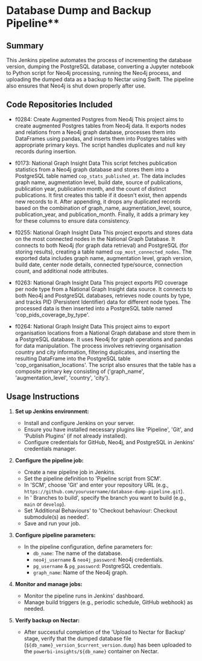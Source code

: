 # Database Dump and Backup Pipeline**

## **Summary**
This Jenkins pipeline automates the process of incrementing the database version, dumping the PostgreSQL database, converting a Jupyter notebook to Python script for Neo4j processing, running the Neo4j process, and uploading the dumped data as a backup to Nectar using Swift. The pipeline also ensures that Neo4j is shut down properly after use.

## Code Repositories Included

- f0284: Create Augmented Postgres from Neo4j
  This project aims to create augmented Postgres tables from Neo4j data. It exports nodes and relations from a Neo4j graph database, processes them into DataFrames using pandas, and inserts them into Postgres tables with appropriate primary keys. The script handles duplicates and null key records during insertion.

- f0173: National Graph Insight Data
  This script fetches publication statistics from a Neo4j graph database and stores them into a PostgreSQL table named `cop_stats_published_at`. The data includes graph name, augmentation level, build date, source of publications, publication year, publication month, and the count of distinct publications. It first creates this table if it doesn't exist, then appends new records to it. After appending, it drops any duplicated records based on the combination of graph_name, augmentation_level, source, publication_year, and publication_month. Finally, it adds a primary key for these columns to ensure data consistency.

- f0255: National Graph Insight Data
  This project exports and stores data on the most connected nodes in the National Graph Database. It connects to both Neo4j (for graph data retrieval) and PostgreSQL (for storing results), creating a table named `cop_most_connected_nodes`. The exported data includes graph name, augmentation level, graph version, build date, center node details, connected type/source, connection count, and additional node attributes.

- f0263: National Graph Insight Data
  This project exports PID coverage per node type from a National Graph Insight data source. It connects to both Neo4j and PostgreSQL databases, retrieves node counts by type, and tracks PID (Persistent Identifier) data for different node types. The processed data is then inserted into a PostgreSQL table named 'cop_pids_coverage_by_type'.

- f0264: National Graph Insight Data
  This project aims to export organisation locations from a National Graph database and store them in a PostgreSQL database. It uses Neo4j for graph operations and pandas for data manipulation. The process involves retrieving organisation country and city information, filtering duplicates, and inserting the resulting DataFrame into the PostgreSQL table 'cop_organisation_locations'. The script also ensures that the table has a composite primary key consisting of ('graph_name', 'augmentation_level', 'country', 'city').

## **Usage Instructions**

1. **Set up Jenkins environment:**
   - Install and configure Jenkins on your server.
   - Ensure you have installed necessary plugins like 'Pipeline', 'Git', and 'Publish Plugins' (if not already installed).
   - Configure credentials for GitHub, Neo4j, and PostgreSQL in Jenkins' credentials manager.

2. **Configure the pipeline job:**
   - Create a new pipeline job in Jenkins.
   - Set the pipeline definition to 'Pipeline script from SCM'.
   - In 'SCM', choose 'Git' and enter your repository URL (e.g., `https://github.com/yourusername/database-dump-pipeline.git`).
   - In ' Branches to build', specify the branch you want to build (e.g., `main` or `develop`).
   - Set 'Additional Behaviours' to 'Checkout behaviour: Checkout submodule(s) as needed'.
   - Save and run your job.

3. **Configure pipeline parameters:**
   - In the pipeline configuration, define parameters for:
     - `db_name`: The name of the database.
     - `neo4j_username` & `neo4j_password`: Neo4j credentials.
     - `pg_username` & `pg_password`: PostgreSQL credentials.
     - `graph_name`: Name of the Neo4j graph.

4. **Monitor and manage jobs:**
   - Monitor the pipeline runs in Jenkins' dashboard.
   - Manage build triggers (e.g., periodic schedule, GitHub webhook) as needed.

5. **Verify backup on Nectar:**
   - After successful completion of the 'Upload to Nectar for Backup' stage, verify that the dumped database file (`${db_name}_version_$current_version.dump`) has been uploaded to the `powerbi-insights/${db_name}` container on Nectar.



